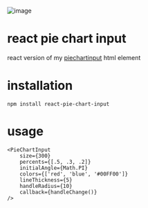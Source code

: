 ![image](https://user-images.githubusercontent.com/26948028/75599283-0d559580-5a69-11ea-999b-cb561260c942.png)

# react pie chart input
react version of my [piechartinput](https://github.com/andlehma/piechartinput) html element

# installation
`npm install react-pie-chart-input`

# usage
```
<PieChartInput
    size={300}
    percents={[.5, .3, .2]}
    initialAngle={Math.PI}
    colors={['red', 'blue', '#00FF00']}
    lineThickness={5}
    handleRadius={10}
    callback={handleChange()}
/>
```